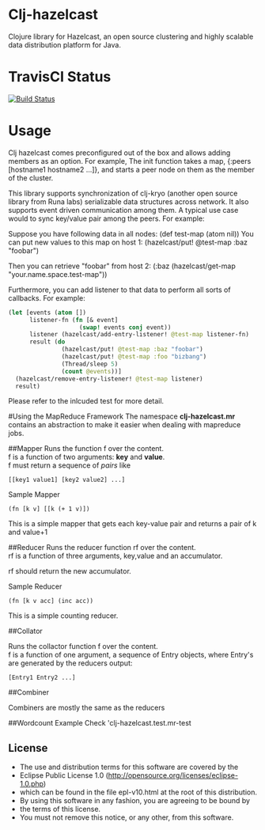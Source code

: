 # Clj-hazelcast

Clojure library for Hazelcast, an open source clustering and highly scalable data distribution
platform for Java.

# TravisCI Status

[![Build Status](https://travis-ci.org/runa-labs/clj-hazelcast.png)](https://travis-ci.org/runa-labs/clj-hazelcast)

# Usage

Clj hazelcast comes preconfigured out of the box and allows adding members as an option.
For example, The init function takes a map, {:peers [hostname1 hostname2 ...]}, 
and starts a peer node on them as the member of the cluster.

This library supports synchronization of clj-kryo (another open source library 
from Runa labs) serializable data structures across network. It also supports 
event driven communication among them. A typical use case would to sync key/value
pair among the peers. For example:

Suppose you have following data in all nodes:   (def test-map (atom nil))
You can put new values to this map on host 1:   (hazelcast/put! @test-map :baz "foobar")

Then you can retrieve "foobar" from host 2:    (:baz (hazelcast/get-map "your.name.space.test-map"))

Furthermore, you can add listener to that data to perform all sorts of callbacks. 
For example:

```clj
(let [events (atom [])
      listener-fn (fn [& event]
                    (swap! events conj event))
      listener (hazelcast/add-entry-listener! @test-map listener-fn)
      result (do
               (hazelcast/put! @test-map :baz "foobar")
               (hazelcast/put! @test-map :foo "bizbang")
               (Thread/sleep 5)
               (count @events))]
  (hazelcast/remove-entry-listener! @test-map listener)
  result)
```

Please refer to the inlcuded test for more detail.

#Using the MapReduce Framework
The namespace **clj-hazelcast.mr** contains an abstraction to make it easier when dealing with mapreduce jobs.

##Mapper
Runs the function f over the content. <br>
f is a function of two arguments: **key** and **value**. <br>
f must return a sequence of *pairs* like

	[[key1 value1] [key2 value2] ...]
	  
Sample Mapper

	(fn [k v] [[k (+ 1 v)])

This is a simple mapper that gets each key-value pair and returns a pair of k and value+1

	
##Reducer 
Runs the reducer function rf over the content. <br>
rf is a function of three arguments, key,value and an accumulator.<br>

rf should return the new accumulator.

Sample Reducer

    (fn [k v acc] (inc acc))

This is a simple counting reducer.

##Collator

Runs the collactor function f over the content.<br>
f is a function of one argument, a sequence of Entry objects,
where Entry's are generated by the reducers output:

	[Entry1 Entry2 ...]

##Combiner

Combiners are mostly the same as the reducers

##Wordcount Example
Check 'clj-hazelcast.test.mr-test


## License

 *   The use and distribution terms for this software are covered by the
 *   Eclipse Public License 1.0 (http://opensource.org/licenses/eclipse-1.0.php)
 *   which can be found in the file epl-v10.html at the root of this distribution.
 *   By using this software in any fashion, you are agreeing to be bound by
 *   the terms of this license.
 *   You must not remove this notice, or any other, from this software.
